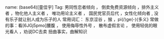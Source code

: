 name: (base64)[童佳宇]
Tag: 男同性恋者倾向 ， 倒卖免费资源<!---黄片--->倾向 ，排外主义者 ，物化他人主义者 ， 唯功用论主义者 ， 国民党官员后代<!---因此他憎恨先祖为什么不带上后代一起---> ，女性化倾向者<!-- 阴柔的话语--> , 没有乐子就让别人成为乐子的人 <!--- 利好小集体主义者 ---> <!--台独分子-->
常用词汇： 东京涩谷 ，猴 ，pi(/)ge(-){多义} <!--银色衣架-->
常做的事：看[6JGj5pmo]腰腹 ， 使用侮辱性外号 ， 散布虚假言论 ， 使用轻佻的眼光看人 ，劝说DC去卖 <!---yin--->扭曲事实，曲解知识
<!--- 外表：黑框眼睛 较瘦 群星玩家 钢铁雄心4玩家（经常使用常凯申开局） 成绩好 虚假的道歉 会说几句常见日语{梗类}--->